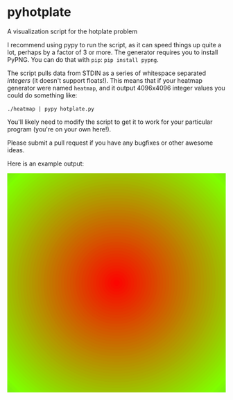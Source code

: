 # pyhotplate
A visualization script for the hotplate problem

I recommend using pypy to run the script, as it can speed things up quite a lot, perhaps by a factor of 3 or more.
The generator requires you to install PyPNG.  You can do that with `pip`:  `pip install pypng`.  

The script pulls data from STDIN as a series of whitespace separated *integers* (it doesn't support floats!).
This means that if your heatmap generator were named `heatmap`, and it output 4096x4096 integer values you could do something like:

    ./heatmap | pypy hotplate.py
    
You'll likely need to modify the script to get it to work for your particular program (you're on your own here!).  

Please submit a pull request if you have any bugfixes or other awesome ideas.

Here is an example output:

![Example Visualization](example_heatmap.png?raw=true)

